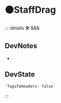 # 🟠<moto>StaffDrag</moto>

::: details 🛠 <dev>&&&</dev>

## DevNotes

-

## DevState

```py
`TagsToHeaders: false`
```

:::
